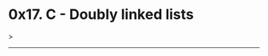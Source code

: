 <h1>0x17. C - Doubly linked lists</h1>>
<hr>
<img src="https://i.ytimg.com/vi/UxhIX4OdHZ8/maxresdefault.jpg" width="50%>
<hr>
<h3>Description</h3>
 * What is a doubly linked list

 * How to use doubly linked lists

 * Start to look for the right source of information without too much help
